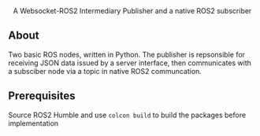 <a id="readme-top"></a>

<!-- PROJECT TITLE -->
<br />
<div align="center">
  <p align="center">
    A Websocket-ROS2 Intermediary Publisher and a native ROS2 subscriber
    <br />
  </p>
</div>


<!-- ABOUT THE PROJECT -->
## About
Two basic ROS nodes, written in Python. The publisher is repsonsible for receiving JSON data issued by a server interface, then communicates with a subsciber node via a topic in native ROS2 communcation.

## Prerequisites
Source ROS2 Humble and use `colcon build` to build the packages before implementation













